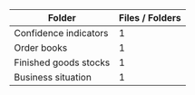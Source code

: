 | Folder                |   Files / Folders |
|-----------------------|-------------------|
| Confidence indicators |                 1 |
| Order books           |                 1 |
| Finished goods stocks |                 1 |
| Business situation    |                 1 |